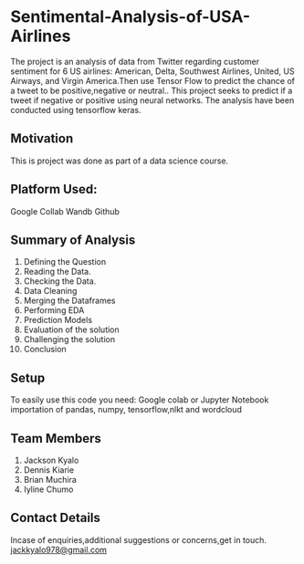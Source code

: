 # Sentimental-Analysis-of-USA-Airlines

The project is an analysis of data from Twitter regarding customer sentiment for 6 US airlines: American, Delta, Southwest Airlines, United, US Airways, and Virgin America.Then use Tensor Flow to predict the chance of a tweet to be positive,negative or neutral.. This project seeks to predict if a tweet if negative or positive using neural networks. The analysis have been conducted using tensorflow keras.

## Motivation
This is project was done as part of a data science course. 

## Platform Used:
Google Collab
Wandb
Github

## Summary of Analysis
1. Defining the Question
2. Reading the Data.
3. Checking the Data.
4. Data Cleaning
5. Merging the Dataframes
6. Performing EDA
7. Prediction Models
8. Evaluation of the solution
9. Challenging the solution
10. Conclusion

## Setup
To easily use this code you need: Google colab or Jupyter Notebook importation of pandas, numpy, tensorflow,nlkt and wordcloud

## Team Members
1. Jackson Kyalo
2. Dennis Kiarie
3. Brian Muchira
4. Iyline Chumo

## Contact Details
Incase of enquiries,additional suggestions or concerns,get in touch. jackkyalo978@gmail.com
